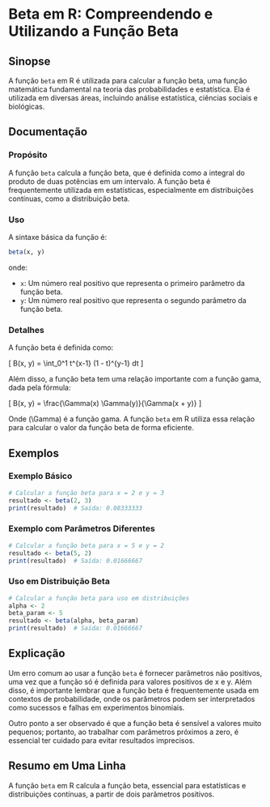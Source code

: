 <!--
Meta Description: # Beta em R: Compreendendo e Utilizando a Função Beta ## Sinopse A função `beta` em R é utilizada para calcular a função beta, uma função matemática f...
Meta Keywords: beta, função, para, que, resultado
-->

# Beta em R: Compreendendo e Utilizando a Função Beta

## Sinopse
A função `beta` em R é utilizada para calcular a função beta, uma função matemática fundamental na teoria das probabilidades e estatística. Ela é utilizada em diversas áreas, incluindo análise estatística, ciências sociais e biológicas.

## Documentação
### Propósito
A função `beta` calcula a função beta, que é definida como a integral do produto de duas potências em um intervalo. A função beta é frequentemente utilizada em estatísticas, especialmente em distribuições contínuas, como a distribuição beta.

### Uso
A sintaxe básica da função é:

```R
beta(x, y)
```

onde:
- `x`: Um número real positivo que representa o primeiro parâmetro da função beta.
- `y`: Um número real positivo que representa o segundo parâmetro da função beta.

### Detalhes
A função beta é definida como:

\[
B(x, y) = \int_0^1 t^{x-1} (1 - t)^{y-1} dt
\]

Além disso, a função beta tem uma relação importante com a função gama, dada pela fórmula:

\[
B(x, y) = \frac{\Gamma(x) \Gamma(y)}{\Gamma(x + y)}
\]

Onde \(\Gamma\) é a função gama. A função `beta` em R utiliza essa relação para calcular o valor da função beta de forma eficiente.

## Exemplos
### Exemplo Básico
```R
# Calcular a função beta para x = 2 e y = 3
resultado <- beta(2, 3)
print(resultado)  # Saída: 0.08333333
```

### Exemplo com Parâmetros Diferentes
```R
# Calcular a função beta para x = 5 e y = 2
resultado <- beta(5, 2)
print(resultado)  # Saída: 0.01666667
```

### Uso em Distribuição Beta
```R
# Calcular a função beta para uso em distribuições
alpha <- 2
beta_param <- 5
resultado <- beta(alpha, beta_param)
print(resultado)  # Saída: 0.01666667
```

## Explicação
Um erro comum ao usar a função `beta` é fornecer parâmetros não positivos, uma vez que a função só é definida para valores positivos de x e y. Além disso, é importante lembrar que a função beta é frequentemente usada em contextos de probabilidade, onde os parâmetros podem ser interpretados como sucessos e falhas em experimentos binomiais.

Outro ponto a ser observado é que a função beta é sensível a valores muito pequenos; portanto, ao trabalhar com parâmetros próximos a zero, é essencial ter cuidado para evitar resultados imprecisos.

## Resumo em Uma Linha
A função `beta` em R calcula a função beta, essencial para estatísticas e distribuições contínuas, a partir de dois parâmetros positivos.